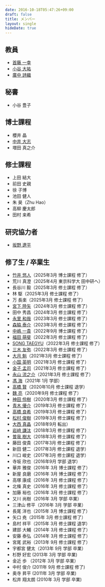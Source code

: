 ```yaml
---
date: 2016-10-18T05:47:26+09:00
draft: false
title: メンバー
layout: single
hideDate: true
---
```


## 教員

- [首藤 一幸](http://www.shudo.net/index-j.html)
- [小谷 大祐](https://kota.ninja/)
- [廣中 詩織](https://elnikkis.github.io/)


## 秘書

- 小谷 豊子


## 博士課程

- 櫻井 晶
- [中井 大志](https://0xnakai.github.io/index.html)
- 増田 真之介

## 修士課程

- 上田 結大
- 前田 史親
- 徐 子博
- 池田 健人
- 朱 昊（Zhu Hao）
- 高柳 慶太郎
- 田村 来希

## 研究協力者

- [坂野 遼平](/members/banno_ryohei/)


## 修了生 / 卒業生

- [竹井 悠人](/members/takei_yuto)（2025年3月 博士課程 修了）
- 荒川 真澄（2025年4月 東京科学大 田中研へ）
- 長谷川 毅（2025年3月 修士課程 修了）
- 林 駆（2025年3月 修士課程 修了）
- 万 長楽（2025年3月 修士課程 修了）
- [宮下 陸矢](/members/miyashita-rikuya)（2024年3月 修士課程 修了）
- 田中 秀昌（2024年3月 修士課程 修了）
- [永里 和哉](/members/nagasato-kazuya)（2023年3月 修士課程 修了）
- [森脇 泰介](/members/moriwaki-taisuke)（2023年3月 修士課程 修了）
- [中嶋 一貴](/members/nakajima_kazuki/)（2022年9月 博士課程 修了）
- [福田 萌斐](/members/fukuda-mei)（2022年3月 修士課程 修了）
- [SONG TAEGYU](/members/song-taegyu)（2022年3月 修士課程 修了）
- [三木 友弥](/members/miki-yuya)（2022年3月 修士課程 修了）
- [大月 魁](/members/ootuki_kai)（2021年3月 修士課程 修了）
- [小国 英明]( /members/oguni_hideaki)（2021年3月 修士課程 修了）
- [金子 孟司](/members/kaneko_takeshi)（2021年3月 修士課程 修了）
- [永山 流之介](/members/nagayama_ryunosuke)（2021年3月 修士課程 修了）
- [馮 海](/members/hyou_kai)（2021年 1月 学部）
- [高橋 賢](/members/takahashi_ken/)（2020年10月 修士課程 退学）
- [魏 亮](/members/wei_liang/)（2020年9月 修士課程 修了）
- [神田 伶樹](/members/kanda_reiki/)（2020年3月 修士課程 修了）
- [青木 優介](/members/aoki_yusuke)（2019年3月 修士課程 修了）
- [高橋 良希](/members/takahashi_yoshiki/)（2019年3月 修士課程 修了）
- [松村 俊樹](/members/matsumura_toshiki/)（2019年3月 修士課程 修了）
- [大西 真晶](/members/ohnishi_masaaki/)（2018年9月 転出）
- [岩﨑 謙汰](/members/iwasaki_kenta/)（2018年3月 修士課程 修了）
- [曽我 樹大](/members/soga_tatsuhiro/)（2018年3月 修士課程 修了）
- 藤田 俊貴（2017年3月 修士課程 修了）
- 新田 健二（2017年3月 修士課程 退学）
- 川口 峻史（2017年3月 修士課程 退学）
- 寺坂 欣也（2016年9月 学部 退学）
- 華井 雅俊（2016年 3月 博士課程 修了）
- 新屋 良磨（2016年 3月 博士課程 修了）
- 高塚 康成（2016年 3月 修士課程 修了）
- 北條 真史（2016年 3月 修士課程 修了）
- 加藤 裕也（2016年 3月 修士課程 修了）
- 又川 尚樹（2016年 3月 学部 卒業）
- 三津山 修平（2016年 3月 学部 卒業）
- 長尾 洋也（2015年 3月 博士課程 修了）
- 矢口 尭（2015年 3月 修士課程 修了）
- 島村 祥平（2015年 3月 修士課程 退学）
- 建部 大輔（2014年 3月 修士課程 修了）
- 安藤 泰弘（2014年 3月 修士課程 修了）
- 宮尾 武裕（2013年 9月 修士課程 修了）
- 宇都宮 健太（2013年 9月 学部 卒業）
- 杉野 好宏 (2013年 3月 学部 卒業)
- 金近 歩 （2012年 3月 学部 卒業）
- 中村 俊介 (2011年 9月 修士課程 修了)
- 奥寺 昇平 (2011年 3月 学部 卒業)
- 松井 翔太朗 (2010年 3月 学部 卒業)

